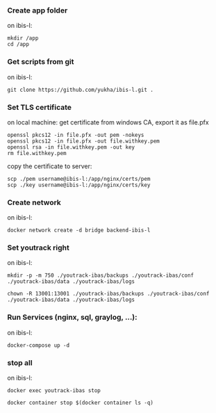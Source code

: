 ### Create app folder
on ibis-l:
```
mkdir /app
cd /app
```
### Get scripts from git
on ibis-l:
```
git clone https://github.com/yukha/ibis-l.git .
```
### Set TLS certificate
on local machine:
get certificate from windows CA, export it as file.pfx
```
openssl pkcs12 -in file.pfx -out pem -nokeys
openssl pkcs12 -in file.pfx -out file.withkey.pem
openssl rsa -in file.withkey.pem -out key
rm file.withkey.pem
```
copy the certificate to server:
```
scp ./pem username@ibis-l:/app/nginx/certs/pem
scp ./key username@ibis-l:/app/nginx/certs/key
```
### Create network
on ibis-l:
```
docker network create -d bridge backend-ibis-l
```
### Set youtrack right
on ibis-l:
```
mkdir -p -m 750 ./youtrack-ibas/backups ./youtrack-ibas/conf ./youtrack-ibas/data ./youtrack-ibas/logs

chown -R 13001:13001 ./youtrack-ibas/backups ./youtrack-ibas/conf ./youtrack-ibas/data ./youtrack-ibas/logs

```

### Run Services (nginx, sql, graylog, ...):
on ibis-l:
```
docker-compose up -d
```

### stop all
on ibis-l:
```
docker exec youtrack-ibas stop

docker container stop $(docker container ls -q)
```